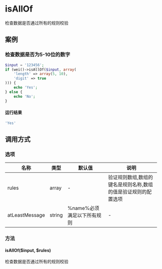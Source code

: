 isAllOf
=======

检查数据是否通过所有的规则校验

案例
----

### 检查数据是否为5-10位的数字
```php
$input = '123456';
if (wei()->isAllOf($input, array(
    'length' => array(5, 10),
    'digit' => true
))) {
    echo 'Yes';
} else {
    echo 'No';
}
```

#### 运行结果
```php
'Yes'
```

调用方式
--------

### 选项

| 名称                | 类型    | 默认值                     | 说明                                                           |
|---------------------|---------|----------------------------|----------------------------------------------------------------|
| rules               | array   | -                          | 验证规则数组,数组的键名是规则名称,数组的值是验证规则的配置选项 |
| atLeastMessage      | string  | %name%必须满足以下所有规则 | -                                                              |

### 方法

#### isAllOf($input, $rules)
检查数据是否通过所有的规则校验
